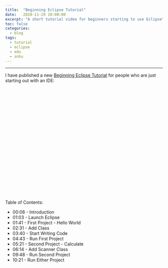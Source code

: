 ```yaml
---
title:  "Beginning Eclipse Tutorial"
date:   2020-11-29 20:00:00
excerpt: "A short tutorial video for beginners starting to use Eclipse"
toc: false
categories:
  - blog
tags:
  - tutorial
  - eclipse
  - edu
  - snhu
---
```

<hr/>

I have published a new [Beginning Eclipse Tutorial](https://www.youtube.com/watch?v=JrBue55Ia74) for people who are just starting out with an IDE:

<object width="425" height="344"><param name="movie" value="https://www.youtube.com/v/JrBue55Ia74&hl=en&fs=1"></param><param name="allowFullScreen" value="true"></param><embed src="https://www.youtube.com/v/JrBue55Ia74&hl=en&fs=1" type="application/x-shockwave-flash" allowfullscreen="true" width="425" height="344"></embed></object>

Table of Contents:

* 00:08 - Introduction
* 01:03 - Launch Eclipse
* 01:41 - First Project - Hello World
* 02:31 - Add Class
* 03:40 - Start Writing Code
* 04:43 - Run First Project
* 05:21 - Second Project - Calculate
* 06:14 - Add Scanner Class
* 09:48 - Run Second Project
* 10:21 - Run Either Project